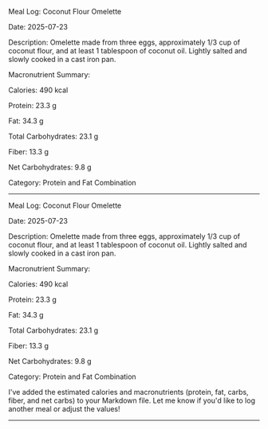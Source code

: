 Meal Log: Coconut Flour Omelette

Date: 2025-07-23

Description: Omelette made from three eggs, approximately 1/3 cup of coconut flour, and at least 1 tablespoon of coconut oil. Lightly salted and slowly cooked in a cast iron pan.

Macronutrient Summary:

Calories: 490 kcal

Protein: 23.3 g

Fat: 34.3 g

Total Carbohydrates: 23.1 g

Fiber: 13.3 g

Net Carbohydrates: 9.8 g



Category: Protein and Fat Combination

---

Meal Log: Coconut Flour Omelette

Date: 2025-07-23

Description: Omelette made from three eggs, approximately 1/3 cup of coconut flour, and at least 1 tablespoon of coconut oil. Lightly salted and slowly cooked in a cast iron pan.

Macronutrient Summary:

Calories: 490 kcal

Protein: 23.3 g

Fat: 34.3 g

Total Carbohydrates: 23.1 g

Fiber: 13.3 g

Net Carbohydrates: 9.8 g



Category: Protein and Fat Combination



I've added the estimated calories and macronutrients (protein, fat, carbs, fiber, and net carbs) to your Markdown file. Let me know if you'd like to log another meal or adjust the values!


---
